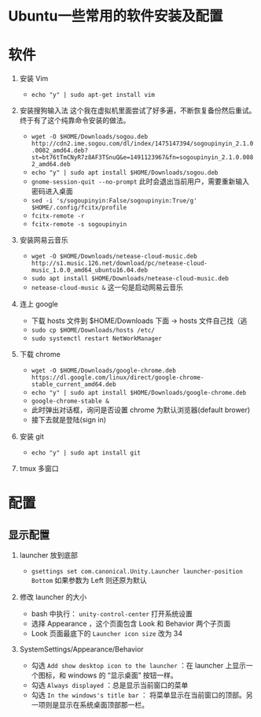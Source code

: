# Ubuntu一些常用的软件安装及配置


# 软件

1. 安装 Vim

    - `echo "y" | sudo apt-get install vim`

1. 安装搜狗输入法
    这个我在虚拟机里面尝试了好多遍，不断恢复备份然后重试。终于有了这个纯靠命令安装的做法。

    - `wget -O $HOME/Downloads/sogou.deb http://cdn2.ime.sogou.com/dl/index/1475147394/sogoupinyin_2.1.0.0082_amd64.deb?st=bt76tTmCNyR7z8AF3TSnuQ&e=1491123967&fn=sogoupinyin_2.1.0.0082_amd64.deb`
    - `echo "y" | sudo apt install $HOME/Downloads/sogou.deb`
    - `gnome-session-quit --no-prompt`
        此时会退出当前用户，需要重新输入密码进入桌面
    - `sed -i 's/sogoupinyin:False/sogoupinyin:True/g' $HOME/.config/fcitx/profile`
    - `fcitx-remote -r`
    - `fcitx-remote -s sogoupinyin`

1. 安装网易云音乐

    - `wget -O $HOME/Downloads/netease-cloud-music.deb http://s1.music.126.net/download/pc/netease-cloud-music_1.0.0_amd64_ubuntu16.04.deb`
    - `sudo apt install $HOME/Downloads/netease-cloud-music.deb`
    - `netease-cloud-music &`
        这一句是启动网易云音乐

1. 连上 google 

    - 下载 hosts 文件到 $HOME/Downloads 下面 -> hosts 文件自己找（逃
    - `sudo cp $HOME/Downloads/hosts /etc/`
    - `sudo systemctl restart NetWorkManager`

1. 下载 chrome

    - `wget -O $HOME/Downloads/google-chrome.deb https://dl.google.com/linux/direct/google-chrome-stable_current_amd64.deb`
    - `echo "y" | sudo apt install $HOME/Downloads/google-chrome.deb`
    - `google-chrome-stable &`
    - 此时弹出对话框，询问是否设置 chrome 为默认浏览器(default brower)
    - 接下去就是登陆(sign in)

1. 安装 git 

    - `echo "y" | sudo apt install git` 

1. tmux 多窗口

# 配置

## 显示配置

1. launcher 放到底部
    - `gsettings set com.canonical.Unity.Launcher launcher-position Bottom`
        如果参数为 Left 则还原为默认

1. 修改 launcher 的大小
    - bash 中执行： `unity-control-center` 打开系统设置
    - 选择 Appearance ，这个页面包含 Look 和 Behavior 两个子页面
    - Look 页面最底下的 `Launcher icon size` 改为 34 

1. SystemSettings/Appearance/Behavior  
    - 勾选 `Add show desktop icon to the launcher` ：在 launcher 上显示一个图标，和 windows 的 “显示桌面” 按钮一样。
    - 勾选 `Always displayed` ：总是显示当前窗口的菜单
    - 勾选 `In the windows's title bar` ： 将菜单显示在当前窗口的顶部。另一项则是显示在系统桌面顶部那一栏。

